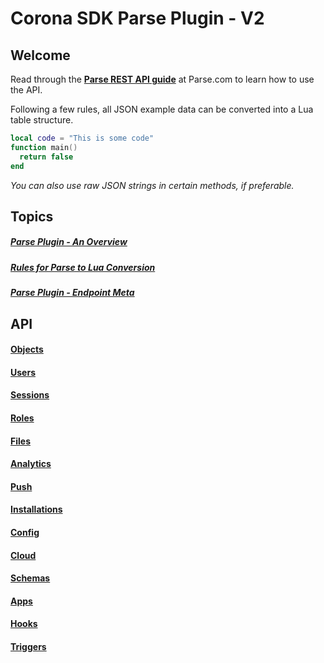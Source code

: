 # Corona SDK Parse Plugin - V2

## Welcome

Read through the [__Parse REST API guide__](https://www.parse.com/docs/rest/guide) at Parse.com to learn how to use the API.

Following a few rules, all JSON example data can be converted into a Lua table structure.

```lua
local code = "This is some code"
function main()
  return false
end
```

*You can also use raw JSON strings in certain methods, if preferable.*

## Topics

##### [Parse Plugin - An Overview](Overview)
##### [Rules for Parse to Lua Conversion](Parse2Lua)
##### [Parse Plugin - Endpoint Meta](Endpoints)

## API

#### [Objects](API_Objects)
#### [Users](API_Users)
#### [Sessions](API_Sessions)
#### [Roles](API_Roles)
#### [Files](API_Files)
#### [Analytics](API_Analytics)
#### [Push](API_Push)
#### [Installations](API_Installations)
#### [Config](API_Config)
#### [Cloud](API_Cloud)
#### [Schemas](API_Schemas)
#### [Apps](API_Apps)
#### [Hooks](API_Hooks)
#### [Triggers](API_Triggers)
